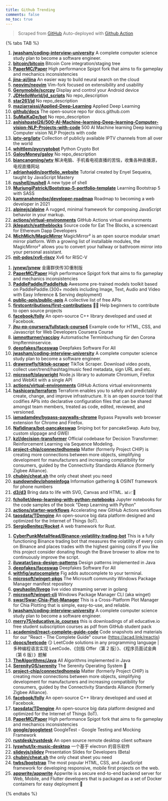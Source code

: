 ```yaml
---
title: Github Trending
comments: false
no_toc: true
---
```


> Scraped from [GitHub](https://github.com/trending)
Auto-deployed with [Github Action](https://docs.github.com/en/actions)

{% tabs TAB %}
<!-- tab Daily -->
1. [**jwasham/coding-interview-university**](https://github.com/jwasham/coding-interview-university)
A complete computer science study plan to become a software engineer.
2. [**bitcoin/bitcoin**](https://github.com/bitcoin/bitcoin)
Bitcoin Core integration/staging tree
3. [**PaperMC/Paper**](https://github.com/PaperMC/Paper)
High performance Spigot fork that aims to fix gameplay and mechanics inconsistencies
4. [**jina-ai/jina**](https://github.com/jina-ai/jina)
An easier way to build neural search on the cloud
5. [**neovim/neovim**](https://github.com/neovim/neovim)
Vim-fork focused on extensibility and usability
6. [**Genymobile/scrcpy**](https://github.com/Genymobile/scrcpy)
Display and control your Android device
7. [**JDHelloWorld/jd_scripts**](https://github.com/JDHelloWorld/jd_scripts)
No repo_description
8. [**star261/jd**](https://github.com/star261/jd)
No repo_description
9. [**maziarraissi/Applied-Deep-Learning**](https://github.com/maziarraissi/Applied-Deep-Learning)
Applied Deep Learning
10. [**github/docs**](https://github.com/github/docs)
The open-source repo for docs.github.com
11. [**SuMaiKaDe/bot**](https://github.com/SuMaiKaDe/bot)
No repo_description
12. [**ashishpatel26/500-AI-Machine-learning-Deep-learning-Computer-vision-NLP-Projects-with-code**](https://github.com/ashishpatel26/500-AI-Machine-learning-Deep-learning-Computer-vision-NLP-Projects-with-code)
500 AI Machine learning Deep learning Computer vision NLP Projects with code
13. [**iptv-org/iptv**](https://github.com/iptv-org/iptv)
Collection of publicly available IPTV channels from all over the world
14. [**whittlem/pycryptobot**](https://github.com/whittlem/pycryptobot)
Python Crypto Bot
15. [**GaloyMoney/galoy**](https://github.com/GaloyMoney/galoy)
No repo_description
16. [**biancangming/wtv**](https://github.com/biancangming/wtv)
解决电脑、手机看电视直播的苦恼，收集各种直播源，电视直播网站
17. [**adrianhajdin/portfolio_website**](https://github.com/adrianhajdin/portfolio_website)
Tutorial created by Enyel Sequeira, taught by JavaScript Mastery
18. [**nushell/nushell**](https://github.com/nushell/nushell)
A new type of shell
19. [**MuriungiPatrick/Bootstrap-5-portfolio-template**](https://github.com/MuriungiPatrick/Bootstrap-5-portfolio-template)
Learning Bootstrap 5 with SASS
20. [**kamranahmedse/developer-roadmap**](https://github.com/kamranahmedse/developer-roadmap)
Roadmap to becoming a web developer in 2021
21. [**alpinejs/alpine**](https://github.com/alpinejs/alpine)
A rugged, minimal framework for composing JavaScript behavior in your markup.
22. [**actions/virtual-environments**](https://github.com/actions/virtual-environments)
GitHub Actions virtual environments
23. [**jklepatch/eattheblocks**](https://github.com/jklepatch/eattheblocks)
Source code for Eat The Blocks, a screencast for Ethereum Dapp Developers
24. [**MichMich/MagicMirror**](https://github.com/MichMich/MagicMirror)
MagicMirror² is an open source modular smart mirror platform. With a growing list of installable modules, the MagicMirror² allows you to convert your hallway or bathroom mirror into your personal assistant.
25. [**mit-pdos/xv6-riscv**](https://github.com/mit-pdos/xv6-riscv)
Xv6 for RISC-V
<!-- endtab -->
<!-- tab Weekly -->
1. [**jynew/jynew**](https://github.com/jynew/jynew)
金庸群侠传3D重制版
2. [**PaperMC/Paper**](https://github.com/PaperMC/Paper)
High performance Spigot fork that aims to fix gameplay and mechanics inconsistencies
3. [**PaddlePaddle/PaddleHub**](https://github.com/PaddlePaddle/PaddleHub)
Awesome pre-trained models toolkit based on PaddlePaddle.(300+ models including Image, Text, Audio and Video with Easy Inference & Serving deployment)
4. [**public-apis/public-apis**](https://github.com/public-apis/public-apis)
A collective list of free APIs
5. [**firstcontributions/first-contributions**](https://github.com/firstcontributions/first-contributions)
🚀✨ Help beginners to contribute to open source projects
6. [**facebook/folly**](https://github.com/facebook/folly)
An open-source C++ library developed and used at Facebook.
7. [**jhu-ep-coursera/fullstack-course4**](https://github.com/jhu-ep-coursera/fullstack-course4)
Example code for HTML, CSS, and Javascript for Web Developers Coursera Course
8. [**iamnotturner/vaccipy**](https://github.com/iamnotturner/vaccipy)
Automatische Terminbuchung für den Corona Impfterminservice.
9. [**deepfakes/faceswap**](https://github.com/deepfakes/faceswap)
Deepfakes Software For All
10. [**jwasham/coding-interview-university**](https://github.com/jwasham/coding-interview-university)
A complete computer science study plan to become a software engineer.
11. [**drawrowfly/tiktok-scraper**](https://github.com/drawrowfly/tiktok-scraper)
TikTok Scraper. Download video posts, collect user/trend/hashtag/music feed metadata, sign URL and etc.
12. [**microsoft/playwright**](https://github.com/microsoft/playwright)
Node.js library to automate Chromium, Firefox and WebKit with a single API
13. [**actions/virtual-environments**](https://github.com/actions/virtual-environments)
GitHub Actions virtual environments
14. [**hashicorp/terraform**](https://github.com/hashicorp/terraform)
Terraform enables you to safely and predictably create, change, and improve infrastructure. It is an open source tool that codifies APIs into declarative configuration files that can be shared amongst team members, treated as code, edited, reviewed, and versioned.
15. [**iamadamdev/bypass-paywalls-chrome**](https://github.com/iamadamdev/bypass-paywalls-chrome)
Bypass Paywalls web browser extension for Chrome and Firefox.
16. [**Nafidinara/bot-pancakeswap**](https://github.com/Nafidinara/bot-pancakeswap)
Sniping bot for pancakeSwap. Auto buy, custom slippage and GWEI
17. [**kzl/decision-transformer**](https://github.com/kzl/decision-transformer)
Official codebase for Decision Transformer: Reinforcement Learning via Sequence Modeling.
18. [**project-chip/connectedhomeip**](https://github.com/project-chip/connectedhomeip)
Matter (formerly Project CHIP) is creating more connections between more objects, simplifying development for manufacturers and increasing compatibility for consumers, guided by the Connectivity Standards Alliance (formerly Zigbee Alliance).
19. [**chubin/cheat.sh**](https://github.com/chubin/cheat.sh)
the only cheat sheet you need
20. [**sundowndev/phoneinfoga**](https://github.com/sundowndev/phoneinfoga)
Information gathering & OSINT framework for phone numbers
21. [**d3/d3**](https://github.com/d3/d3)
Bring data to life with SVG, Canvas and HTML. 📊📈🎉
22. [**fchollet/deep-learning-with-python-notebooks**](https://github.com/fchollet/deep-learning-with-python-notebooks)
Jupyter notebooks for the code samples of the book "Deep Learning with Python"
23. [**actions/starter-workflows**](https://github.com/actions/starter-workflows)
Accelerating new GitHub Actions workflows
24. [**taosdata/TDengine**](https://github.com/taosdata/TDengine)
An open-source big data platform designed and optimized for the Internet of Things (IoT).
25. [**SergioBenitez/Rocket**](https://github.com/SergioBenitez/Rocket)
A web framework for Rust.
<!-- endtab -->
<!-- tab Monthly -->
1. [**CyberPunkMetalHead/Binance-volatility-trading-bot**](https://github.com/CyberPunkMetalHead/Binance-volatility-trading-bot)
This is a fully functioning Binance trading bot that measures the volatility of every coin on Binance and places trades with the highest gaining coins If you like this project consider donating though the Brave browser to allow me to continuously improve the script.
2. [**iluwatar/java-design-patterns**](https://github.com/iluwatar/java-design-patterns)
Design patterns implemented in Java
3. [**deepfakes/faceswap**](https://github.com/deepfakes/faceswap)
Deepfakes Software For All
4. [**withfig/autocomplete**](https://github.com/withfig/autocomplete)
Fig adds autocomplete to your terminal.
5. [**microsoft/winget-pkgs**](https://github.com/microsoft/winget-pkgs)
The Microsoft community Windows Package Manager manifest repository
6. [**gwuhaolin/livego**](https://github.com/gwuhaolin/livego)
live video streaming server in golang
7. [**microsoft/winget-cli**](https://github.com/microsoft/winget-cli)
Windows Package Manager CLI (aka winget)
8. [**swar/Swar-Chia-Plot-Manager**](https://github.com/swar/Swar-Chia-Plot-Manager)
This is a Cross-Platform Plot Manager for Chia Plotting that is simple, easy-to-use, and reliable.
9. [**jwasham/coding-interview-university**](https://github.com/jwasham/coding-interview-university)
A complete computer science study plan to become a software engineer.
10. [**merry75/educative.io_courses**](https://github.com/merry75/educative.io_courses)
this is downloadings of all educative.io free student subscription courses as pdf from GitHub student pack
11. [**academind/react-complete-guide-code**](https://github.com/academind/react-complete-guide-code)
Code snapshots and materials for our "React - The Complete Guide" course (https://acad.link/reactjs)
12. [**doocs/leetcode**](https://github.com/doocs/leetcode)
😏 LeetCode solutions in any programming language | 多种编程语言实现 LeetCode、《剑指 Offer（第 2 版）》、《程序员面试金典（第 6 版）》题解
13. [**TheAlgorithms/Java**](https://github.com/TheAlgorithms/Java)
All Algorithms implemented in Java
14. [**SerenityOS/serenity**](https://github.com/SerenityOS/serenity)
The Serenity Operating System 🐞
15. [**project-chip/connectedhomeip**](https://github.com/project-chip/connectedhomeip)
Matter (formerly Project CHIP) is creating more connections between more objects, simplifying development for manufacturers and increasing compatibility for consumers, guided by the Connectivity Standards Alliance (formerly Zigbee Alliance).
16. [**facebook/folly**](https://github.com/facebook/folly)
An open-source C++ library developed and used at Facebook.
17. [**taosdata/TDengine**](https://github.com/taosdata/TDengine)
An open-source big data platform designed and optimized for the Internet of Things (IoT).
18. [**PaperMC/Paper**](https://github.com/PaperMC/Paper)
High performance Spigot fork that aims to fix gameplay and mechanics inconsistencies
19. [**google/googletest**](https://github.com/google/googletest)
GoogleTest - Google Testing and Mocking Framework
20. [**rustdesk/rustdesk**](https://github.com/rustdesk/rustdesk)
An open source remote desktop client software
21. [**lyswhut/lx-music-desktop**](https://github.com/lyswhut/lx-music-desktop)
一个基于 electron 的音乐软件
22. [**slidevjs/slidev**](https://github.com/slidevjs/slidev)
Presentation Slides for Developers (Beta)
23. [**chubin/cheat.sh**](https://github.com/chubin/cheat.sh)
the only cheat sheet you need
24. [**twbs/bootstrap**](https://github.com/twbs/bootstrap)
The most popular HTML, CSS, and JavaScript framework for developing responsive, mobile first projects on the web.
25. [**appwrite/appwrite**](https://github.com/appwrite/appwrite)
Appwrite is a secure end-to-end backend server for Web, Mobile, and Flutter developers that is packaged as a set of Docker containers for easy deployment 🚀
<!-- endtab -->
{% endtabs %}
